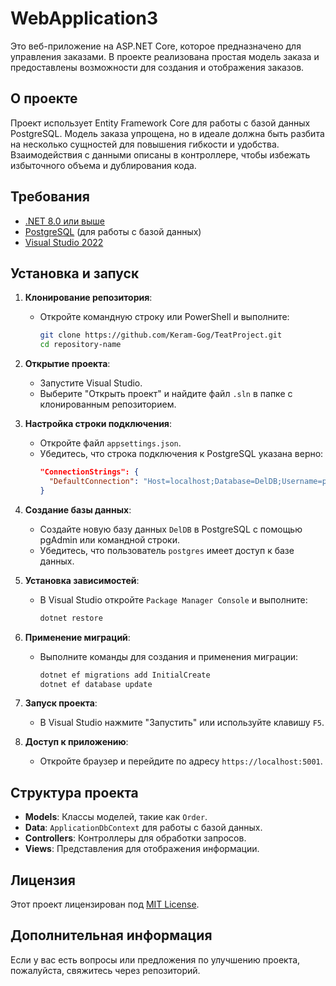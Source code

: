 # WebApplication3

Это веб-приложение на ASP.NET Core, которое предназначено для управления заказами. 
В проекте реализована простая модель заказа и предоставлены возможности для создания и отображения заказов.

## О проекте

Проект использует Entity Framework Core для работы с базой данных PostgreSQL. Модель заказа упрощена, но в идеале должна быть разбита на несколько сущностей для повышения гибкости и удобства. Взаимодействия с данными описаны в контроллере, чтобы избежать избыточного объема и дублирования кода.

## Требования

- [.NET 8.0 или выше](https://dotnet.microsoft.com/download/dotnet)
- [PostgreSQL](https://www.postgresql.org/download/) (для работы с базой данных)
- [Visual Studio 2022](https://visualstudio.microsoft.com/vs/) 

## Установка и запуск

1. **Клонирование репозитория**:
   - Откройте командную строку или PowerShell и выполните:
     ```bash
     git clone https://github.com/Keram-Gog/TeatProject.git
     cd repository-name
     ```

2. **Открытие проекта**:
   - Запустите Visual Studio.
   - Выберите "Открыть проект" и найдите файл `.sln` в папке с клонированным репозиторием.

3. **Настройка строки подключения**:
   - Откройте файл `appsettings.json`.
   - Убедитесь, что строка подключения к PostgreSQL указана верно:
     ```json
     "ConnectionStrings": {
       "DefaultConnection": "Host=localhost;Database=DelDB;Username=postgres;Password=1234"
     }
     ```

4. **Создание базы данных**:
   - Создайте новую базу данных `DelDB` в PostgreSQL с помощью pgAdmin или командной строки.
   - Убедитесь, что пользователь `postgres` имеет доступ к базе данных.

5. **Установка зависимостей**:
   - В Visual Studio откройте `Package Manager Console` и выполните:
     ```powershell
     dotnet restore
     ```

6. **Применение миграций**:
   - Выполните команды для создания и применения миграции:
     ```powershell
     dotnet ef migrations add InitialCreate
     dotnet ef database update
     ```

7. **Запуск проекта**:
   - В Visual Studio нажмите "Запустить" или используйте клавишу `F5`.

8. **Доступ к приложению**:
   - Откройте браузер и перейдите по адресу `https://localhost:5001`.

## Структура проекта

- **Models**: Классы моделей, такие как `Order`.
- **Data**: `ApplicationDbContext` для работы с базой данных.
- **Controllers**: Контроллеры для обработки запросов.
- **Views**: Представления для отображения информации.

## Лицензия

Этот проект лицензирован под [MIT License](LICENSE).

## Дополнительная информация

Если у вас есть вопросы или предложения по улучшению проекта, пожалуйста, свяжитесь через репозиторий.
